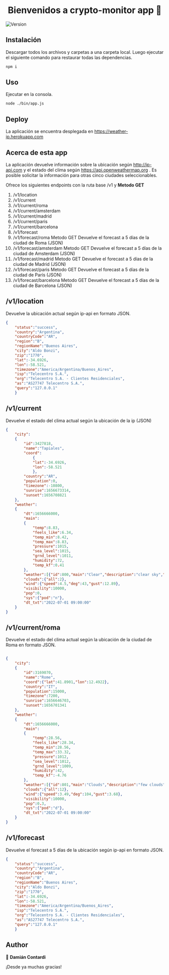 <h1 align="center">Bienvenidos a crypto-monitor app 👋</h1>
<p>
  <img alt="Version" src="https://img.shields.io/badge/version-0.1.0-blue.svg?cacheSeconds=2592000" />
</p>

## Instalación

Descargar todos los archivos y carpetas a una carpeta local. Luego ejecutar el siguiente comando para restaurar todas las dependencias.

```sh
npm i
```

## Uso

Ejecutar en la consola.

```sh
node ./bin/app.js
```
## Deploy

La aplicación se encuentra desplegada en https://weather-ip.herokuapp.com

## Acerca de esta app
La aplicación devuelve información sobre la ubicación según http://ip-api.com y el estado del clima según
https://api.openweathermap.org . Es posible solicitar la información para otras cinco ciudades seleccionables.

Ofrece los siguientes endpoints con la ruta base /v1 y <b>Metodo GET</b>

<ol>
  <li>/v1/location              </li>
  <li>/v1/current               </li>
  <li>/v1/current/roma          </li>
  <li>/v1/current/amsterdam     </li>
  <li>/v1/current/madrid        </li>
  <li>/v1/current/paris         </li>
  <li>/v1/current/barcelona     </li>
  <li>/v1/forecast              </li>
  <li>/v1/forecast/roma         Metodo GET     Devuelve el forecast a 5 días de la ciudad de Roma (JSON)</li>
  <li>/v1/forecast/amsterdam    Metodo GET     Devuelve el forecast a 5 días de la ciudad de Amsterdam (JSON)</li>
  <li>/v1/forecast/madrid       Metodo GET     Devuelve el forecast a 5 días de la ciudad de Madrid (JSON)</li>
  <li>/v1/forecast/paris        Metodo GET     Devuelve el forecast a 5 días de la ciudad de París (JSON)</li>
  <li>/v1/forecast/barcelona    Metodo GET     Devuelve el forecast a 5 días de la ciudad de Barcelona (JSON)</li> 
</ol>

## /v1/location
Devuelve la ubicación actual según ip-api en formato JSON.
```json
{
    "status":"success",
    "country":"Argentina",
    "countryCode":"AR",
    "region":"B",
    "regionName":"Buenos Aires",
    "city":"Aldo Bonzi",
    "zip":"1770",
    "lat":-34.6926,
    "lon":-58.521,
    "timezone":"America/Argentina/Buenos_Aires",
    "isp":"Telecentro S.A.",
    "org":"Telecentro S.A. - Clientes Residenciales",
    "as":"AS27747 Telecentro S.A.",
    "query":"127.0.0.1"
    }
```

## /v1/current
Devuelve el estado del clima actual según la ubicación de la ip (JSON)
```json
{
    "city":
    {
        "id":3427818,
        "name":"Tapiales",
        "coord":
            {
            "lat":-34.6926,
            "lon":-58.521
            },
        "country":"AR",
        "population":0,
        "timezone":-10800,
        "sunrise":1656673314,
        "sunset":1656708821
    },
    "weather":
    {
        "dt":1656666000,
        "main":
        {
            "temp":8.83,
            "feels_like":6.34,
            "temp_min":8.42,
            "temp_max":8.83,
            "pressure":1015,
            "sea_level":1015,
            "grnd_level":1011,
            "humidity":72,
            "temp_kf":0.41
        },
        "weather":[{"id":800,"main":"Clear","description":"clear sky","icon":"01n"}],
        "clouds":{"all":2},
        "wind":{"speed":4.5,"deg":43,"gust":12.89},
        "visibility":10000,
        "pop":0,
        "sys":{"pod":"n"},
        "dt_txt":"2022-07-01 09:00:00"
    }
}
```

## /v1/current/roma
Devuelve el estado del clima actual según la ubicación de la ciudad de Roma en formato JSON.
```json

{
    "city":
    {
        "id":3169070,
        "name":"Rome",
        "coord":{"lat":41.8901,"lon":12.4922},
        "country":"IT",
        "population":15000,
        "timezone":7200,
        "sunrise":1656646703,
        "sunset":1656701341
    },
    "weather":
    {
        "dt":1656666000,
        "main":
        {
            "temp":28.56,
            "feels_like":28.34,
            "temp_min":28.56,
            "temp_max":33.32,
            "pressure":1012,
            "sea_level":1012,
            "grnd_level":1009,
            "humidity":42,
            "temp_kf":-4.76
        },
        "weather":[{"id":801,"main":"Clouds","description":"few clouds","icon":"02d"}],
        "clouds":{"all":12},
        "wind":{"speed":3.49,"deg":104,"gust":3.68},
        "visibility":10000,
        "pop":0.3,
        "sys":{"pod":"d"},
        "dt_txt":"2022-07-01 09:00:00"
    }
}

```

## /v1/forecast
Devuelve el forecast a 5 días de la ubicación según ip-api en formato JSON.
```json
{
    "status":"success",
    "country":"Argentina",
    "countryCode":"AR",
    "region":"B",
    "regionName":"Buenos Aires",
    "city":"Aldo Bonzi",
    "zip":"1770",
    "lat":-34.6926,
    "lon":-58.521,
    "timezone":"America/Argentina/Buenos_Aires",
    "isp":"Telecentro S.A.",
    "org":"Telecentro S.A. - Clientes Residenciales",
    "as":"AS27747 Telecentro S.A.",
    "query":"127.0.0.1"
    }
```







## Author

👤 **Damián Contardi**

¡Desde ya muchas gracias!

